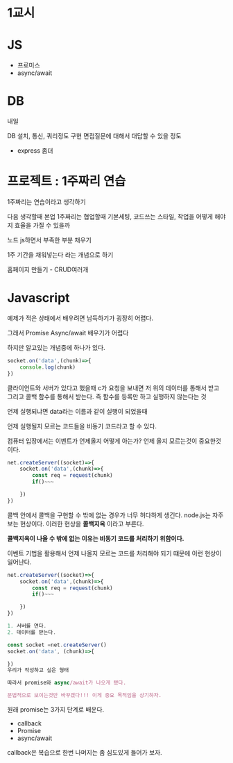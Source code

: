 # 1교시

# JS
- 프로미스
- async/await
# DB
내일 

DB 설치, 통신, 쿼리정도 구현
면접질문에 대해서 대답할 수 있을 정도

- express 좀더 

# 프로젝트 : 1주짜리 연습

1주짜리는 연습이라고 생각하기

다음 생각할때 본업 1주짜리는 협업할때 기본세팅, 코드쓰는 스타일, 작업을 어떻게 해야지 효율을 가질 수 있을까

노드 js하면서 부족한 부분 채우기 

1주 기간을 채워넣는다 라는 개념으로 하기 

홈페이지 만들기 - CRUD여러개 


# Javascript

예제가 적은 상태에서 배우려면 남득하기가 굉장히 어렵다. 

그래서 Promise Async/await 배우기가 어렵다

하지만 알고있는 개념중에 하나가 있다.

```js
socket.on('data',(chunk)=>{
    console.log(chunk)
})
```

클라이언트와 서버가 있다고 했을때 c가 요청을 보내면 저 위의 데이터를 통해서 받고 그리고 콜백 함수를 통해서 받는다. 즉 함수를 등록만 하고 실행하지 않는다는 것

언제 실행되냐면 data라는 이름과 같이 실행이 되었을때

언제 실행될지 모르는 코드들을 비동기 코드라고 할 수 있다. 

컴퓨터 입장에서는 이벤트가 언제올지 어떻게 아는가? 언제 올지 모르는것이 중요한것이다. 

```js
net.createServer((socket)=>{
    socket.on('data',(chunk)=>{
        const req = request(chunk)
        if()~~~

    })
})
```
콜백 안에서 콜백을 구현할 수 밖에 없는 경우가 너무 허다하게 생긴다. node.js는 자주 보는 현상이다. 이러한 현상을 **콜백지옥** 이라고 부른다. 

**콜백지옥이 나올 수 밖에 없는 이유는 비동기 코드를 처리하기 위함이다.**

이벤트 기법을 활용해서 언제 나올지 모르는 코드를 처리해야 되기 떄문에 이런 현상이 일어난다. 

```js
net.createServer((socket)=>{
    socket.on('data',(chunk)=>{
        const req = request(chunk)
        if()~~~

    })
})

1. 서버를 연다.
2. 데이터를 받는다. 

const socket =net.createServer()
socket.on('data', (chunk)=>{

})
우리가 작성하고 싶은 형태

따라서 promise와 async/await가 나오게 됐다.

문법적으로 보이는것만 바꾸겠다!!! 이게 중요 목적임을 상기하자. 
```
원래 promise는 3가지 단계로 배운다.
- callback
- Promise
- async/await

callback은 복습으로 한번 나머지는 좀 심도있게 들어가 보자.



